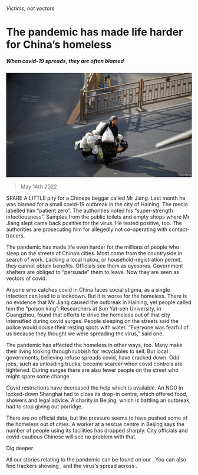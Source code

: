 ###### Victims, not vectors

# The pandemic has made life harder for China’s homeless 

##### When covid-19 spreads, they are often blamed 

![image](images/20220514_cnp503.jpg) 

> May 14th 2022 

SPARE A LITTLE pity for a Chinese beggar called Mr Jiang. Last month he was blamed for a small covid-19 outbreak in the city of Haining. The media labelled him “patient zero”. The authorities noted his “super-strength infectiousness”. Samples from the public toilets and empty shops where Mr Jiang slept came back positive for the virus. He tested positive, too. The authorities are prosecuting him for allegedly not co-operating with contact-tracers.

The pandemic has made life even harder for the millions of people who sleep on the streets of China’s cities. Most come from the countryside in search of work. Lacking a local hukou, or household-registration permit, they cannot obtain benefits. Officials see them as eyesores. Government shelters are obliged to “persuade” them to leave. Now they are seen as vectors of covid.


Anyone who catches covid in China faces social stigma, as a single infection can lead to a lockdown. But it is worse for the homeless. There is no evidence that Mr Jiang caused the outbreak in Haining, yet people called him the “poison king”. Researchers at Sun Yat-sen University, in Guangzhou, found that efforts to drive the homeless out of that city intensified during covid surges. People sleeping on the streets said the police would douse their resting spots with water. “Everyone was fearful of us because they thought we were spreading the virus,” said one.

The pandemic has affected the homeless in other ways, too. Many make their living looking through rubbish for recyclables to sell. But local governments, believing refuse spreads covid, have cracked down. Odd jobs, such as unloading trucks, become scarcer when covid controls are tightened. During surges there are also fewer people on the street who might spare some change.

Covid restrictions have decreased the help which is available. An NGO in locked-down Shanghai had to close its drop-in centre, which offered food, showers and legal advice. A charity in Beijing, which is battling an outbreak, had to stop giving out porridge.

There are no official data, but the pressure seems to have pushed some of the homeless out of cities. A worker at a rescue centre in Beijing says the number of people using its facilities has dropped sharply. City officials and covid-cautious Chinese will see no problem with that.

Dig deeper

All our stories relating to the pandemic can be found on our . You can also find trackers showing ,  and the virus’s spread across .


